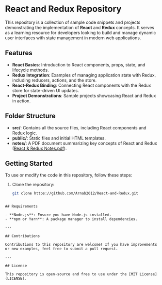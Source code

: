 # React and Redux Repository

This repository is a collection of sample code snippets and projects demonstrating the implementation of **React** and **Redux** concepts. It serves as a learning resource for developers looking to build and manage dynamic user interfaces with state management in modern web applications.

## Features

- **React Basics**: Introduction to React components, props, state, and lifecycle methods.
- **Redux Integration**: Examples of managing application state with Redux, including reducers, actions, and the store.
- **React-Redux Binding**: Connecting React components with the Redux store for state-driven UI updates.
- **Project Demonstrations**: Sample projects showcasing React and Redux in action.

## Folder Structure

- **src/**: Contains all the source files, including React components and Redux logic.
- **public/**: Static files and initial HTML templates.
- **notes/**: A PDF document summarizing key concepts of React and Redux ([React & Redux Notes.pdf](https://github.com/Arnab2012/React-and-Redux/blob/main/React%20%26%20Redux%20Notes.pdf)).

## Getting Started

To use or modify the code in this repository, follow these steps:

1. Clone the repository:
   ```bash
   git clone https://github.com/Arnab2012/React-and-Redux.git
```

## Requirements

- **Node.js**: Ensure you have Node.js installed.
- **npm or Yarn**: A package manager to install dependencies.

---

## Contributions

Contributions to this repository are welcome! If you have improvements or new examples, feel free to submit a pull request.

---

## License

This repository is open-source and free to use under the [MIT License](LICENSE).
